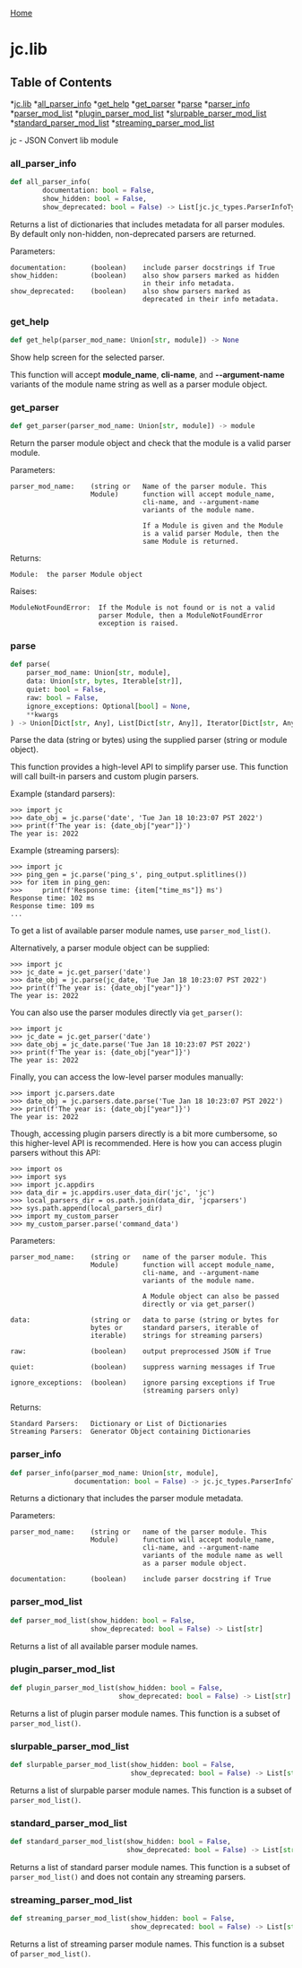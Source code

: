 [Home](https://kellyjonbrazil.github.io/jc/)
<a id="jc.lib"></a>

# jc.lib

## Table of Contents

*[jc.lib](#jc.lib)
  *[all_parser_info](#jc.lib.all_parser_info)
  *[get_help](#jc.lib.get_help)
  *[get_parser](#jc.lib.get_parser)
  *[parse](#jc.lib.parse)
  *[parser_info](#jc.lib.parser_info)
  *[parser_mod_list](#jc.lib.parser_mod_list)
  *[plugin_parser_mod_list](#jc.lib.plugin_parser_mod_list)
  *[slurpable_parser_mod_list](#jc.lib.slurpable_parser_mod_list)
  *[standard_parser_mod_list](#jc.lib.standard_parser_mod_list)
  *[streaming_parser_mod_list](#jc.lib.streaming_parser_mod_list)

jc - JSON Convert lib module

<a id="jc.lib.all_parser_info"></a>

### all_parser_info

```python
def all_parser_info(
        documentation: bool = False,
        show_hidden: bool = False,
        show_deprecated: bool = False) -> List[jc.jc_types.ParserInfoType]
```

Returns a list of dictionaries that includes metadata for all parser
modules. By default only non-hidden, non-deprecated parsers are
returned.

Parameters:

    documentation:      (boolean)    include parser docstrings if True
    show_hidden:        (boolean)    also show parsers marked as hidden
                                     in their info metadata.
    show_deprecated:    (boolean)    also show parsers marked as
                                     deprecated in their info metadata.

<a id="jc.lib.get_help"></a>

### get_help

```python
def get_help(parser_mod_name: Union[str, module]) -> None
```

Show help screen for the selected parser.

This function will accept **module_name**, **cli-name**, and
**--argument-name** variants of the module name string as well as a
parser module object.

<a id="jc.lib.get_parser"></a>

### get_parser

```python
def get_parser(parser_mod_name: Union[str, module]) -> module
```

Return the parser module object and check that the module is a valid
parser module.

Parameters:

    parser_mod_name:    (string or   Name of the parser module. This
                        Module)      function will accept module_name,
                                     cli-name, and --argument-name
                                     variants of the module name.

                                     If a Module is given and the Module
                                     is a valid parser Module, then the
                                     same Module is returned.

Returns:

    Module:  the parser Module object

Raises:

    ModuleNotFoundError:  If the Module is not found or is not a valid
                          parser Module, then a ModuleNotFoundError
                          exception is raised.

<a id="jc.lib.parse"></a>

### parse

```python
def parse(
    parser_mod_name: Union[str, module],
    data: Union[str, bytes, Iterable[str]],
    quiet: bool = False,
    raw: bool = False,
    ignore_exceptions: Optional[bool] = None,
    **kwargs
) -> Union[Dict[str, Any], List[Dict[str, Any]], Iterator[Dict[str, Any]]]
```

Parse the data (string or bytes) using the supplied parser (string or
module object).

This function provides a high-level API to simplify parser use. This
function will call built-in parsers and custom plugin parsers.

Example (standard parsers):

    >>> import jc
    >>> date_obj = jc.parse('date', 'Tue Jan 18 10:23:07 PST 2022')
    >>> print(f'The year is: {date_obj["year"]}')
    The year is: 2022

Example (streaming parsers):

    >>> import jc
    >>> ping_gen = jc.parse('ping_s', ping_output.splitlines())
    >>> for item in ping_gen:
    >>>     print(f'Response time: {item["time_ms"]} ms')
    Response time: 102 ms
    Response time: 109 ms
    ...

To get a list of available parser module names, use `parser_mod_list()`.

Alternatively, a parser module object can be supplied:

    >>> import jc
    >>> jc_date = jc.get_parser('date')
    >>> date_obj = jc.parse(jc_date, 'Tue Jan 18 10:23:07 PST 2022')
    >>> print(f'The year is: {date_obj["year"]}')
    The year is: 2022

You can also use the parser modules directly via `get_parser()`:

    >>> import jc
    >>> jc_date = jc.get_parser('date')
    >>> date_obj = jc_date.parse('Tue Jan 18 10:23:07 PST 2022')
    >>> print(f'The year is: {date_obj["year"]}')
    The year is: 2022

Finally, you can access the low-level parser modules manually:

    >>> import jc.parsers.date
    >>> date_obj = jc.parsers.date.parse('Tue Jan 18 10:23:07 PST 2022')
    >>> print(f'The year is: {date_obj["year"]}')
    The year is: 2022

Though, accessing plugin parsers directly is a bit more cumbersome, so
this higher-level API is recommended. Here is how you can access plugin
parsers without this API:

    >>> import os
    >>> import sys
    >>> import jc.appdirs
    >>> data_dir = jc.appdirs.user_data_dir('jc', 'jc')
    >>> local_parsers_dir = os.path.join(data_dir, 'jcparsers')
    >>> sys.path.append(local_parsers_dir)
    >>> import my_custom_parser
    >>> my_custom_parser.parse('command_data')

Parameters:

    parser_mod_name:    (string or   name of the parser module. This
                        Module)      function will accept module_name,
                                     cli-name, and --argument-name
                                     variants of the module name.

                                     A Module object can also be passed
                                     directly or via get_parser()

    data:               (string or   data to parse (string or bytes for
                        bytes or     standard parsers, iterable of
                        iterable)    strings for streaming parsers)

    raw:                (boolean)    output preprocessed JSON if True

    quiet:              (boolean)    suppress warning messages if True

    ignore_exceptions:  (boolean)    ignore parsing exceptions if True
                                     (streaming parsers only)

Returns:

    Standard Parsers:   Dictionary or List of Dictionaries
    Streaming Parsers:  Generator Object containing Dictionaries

<a id="jc.lib.parser_info"></a>

### parser_info

```python
def parser_info(parser_mod_name: Union[str, module],
                documentation: bool = False) -> jc.jc_types.ParserInfoType
```

Returns a dictionary that includes the parser module metadata.

Parameters:

    parser_mod_name:    (string or   name of the parser module. This
                        Module)      function will accept module_name,
                                     cli-name, and --argument-name
                                     variants of the module name as well
                                     as a parser module object.

    documentation:      (boolean)    include parser docstring if True

<a id="jc.lib.parser_mod_list"></a>

### parser_mod_list

```python
def parser_mod_list(show_hidden: bool = False,
                    show_deprecated: bool = False) -> List[str]
```

Returns a list of all available parser module names.

<a id="jc.lib.plugin_parser_mod_list"></a>

### plugin_parser_mod_list

```python
def plugin_parser_mod_list(show_hidden: bool = False,
                           show_deprecated: bool = False) -> List[str]
```

Returns a list of plugin parser module names. This function is a
subset of `parser_mod_list()`.

<a id="jc.lib.slurpable_parser_mod_list"></a>

### slurpable_parser_mod_list

```python
def slurpable_parser_mod_list(show_hidden: bool = False,
                              show_deprecated: bool = False) -> List[str]
```

Returns a list of slurpable parser module names. This function is a
subset of `parser_mod_list()`.

<a id="jc.lib.standard_parser_mod_list"></a>

### standard_parser_mod_list

```python
def standard_parser_mod_list(show_hidden: bool = False,
                             show_deprecated: bool = False) -> List[str]
```

Returns a list of standard parser module names. This function is a
subset of `parser_mod_list()` and does not contain any streaming
parsers.

<a id="jc.lib.streaming_parser_mod_list"></a>

### streaming_parser_mod_list

```python
def streaming_parser_mod_list(show_hidden: bool = False,
                              show_deprecated: bool = False) -> List[str]
```

Returns a list of streaming parser module names. This function is a
subset of `parser_mod_list()`.


